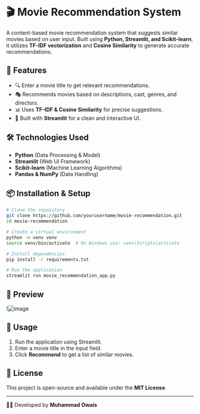 # 🎬 Movie Recommendation System

A content-based movie recommendation system that suggests similar movies based on user input. Built using **Python, Streamlit, and Scikit-learn**, it utilizes **TF-IDF vectorization** and **Cosine Similarity** to generate accurate recommendations.

## 🚀 Features
- 🔍 Enter a movie title to get relevant recommendations.
- 🎭 Recommends movies based on descriptions, cast, genres, and directors.
- 📊 Uses **TF-IDF & Cosine Similarity** for precise suggestions.
- 🌟 Built with **Streamlit** for a clean and interactive UI.

## 🛠 Technologies Used
- **Python** (Data Processing & Model)
- **Streamlit** (Web UI Framework)
- **Scikit-learn** (Machine Learning Algorithms)
- **Pandas & NumPy** (Data Handling)

## 📦 Installation & Setup
```bash
# Clone the repository
git clone https://github.com/yourusername/movie-recommendation.git
cd movie-recommendation

# Create a virtual environment
python -m venv venv
source venv/bin/activate  # On Windows use: venv\Scripts\activate

# Install dependencies
pip install -r requirements.txt

# Run the application
streamlit run movie_recommendation_app.py
```

## 📸 Preview
!![image](https://github.com/user-attachments/assets/942bc0f9-aa48-4c1f-acbd-19d79dc9cad4)


## 📌 Usage
1. Run the application using Streamlit.
2. Enter a movie title in the input field.
3. Click **Recommend** to get a list of similar movies.

## 📜 License
This project is open-source and available under the **MIT License**.

---
👨‍💻 Developed by **Muhammad Owais**

